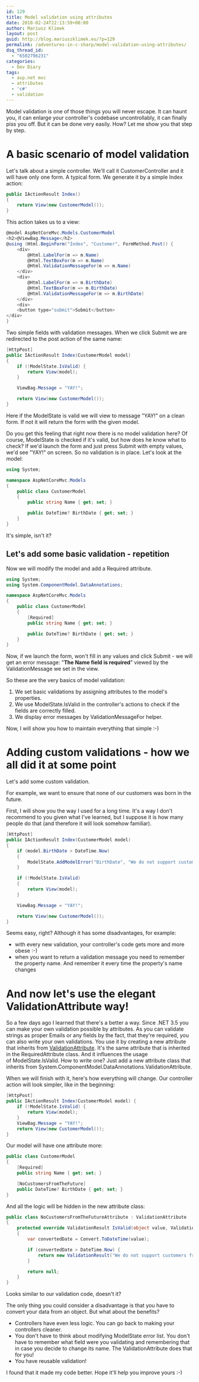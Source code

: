 ```yaml
---
id: 129
title: Model validation using attributes
date: 2018-02-24T22:13:59+00:00
author: Mariusz Klimek
layout: post
guid: http://blog.mariuszklimek.eu/?p=129
permalink: /adventures-in-c-sharp/model-validation-using-attributes/
dsq_thread_id:
  - "6502796231"
categories:
  - Dev Diary
tags:
  - asp.net mvc
  - attributes
  - 'c#'
  - validation
---
```

Model validation is one of those things you will never escape. It can haunt you, it can enlarge your controller's codebase uncontrollably, it can finally piss you off. But it can be done very easily. How? Let me show you that step by step.

# A basic scenario of model validation

Let's talk about a simple controller. We'll call it CustomerController and it will have only one form. A typical form. We generate it by a simple Index action:

```c#
public IActionResult Index()
{
    return View(new CustomerModel());
}
```

This action takes us to a view:

```c#
@model AspNetCoreMvc.Models.CustomerModel
<h2>@ViewBag.Message</h2>
@using (Html.BeginForm("Index", "Customer", FormMethod.Post)) {
    <div>
        @Html.LabelFor(m => m.Name)
        @Html.TextBoxFor(m => m.Name)
        @Html.ValidationMessageFor(m => m.Name)
    </div>
    <div>
        @Html.LabelFor(m => m.BirthDate)
        @Html.TextBoxFor(m => m.BirthDate)
        @Html.ValidationMessageFor(m => m.BirthDate)
    </div>
    <div>
    <button type="submit">Submit</button>
</div>
}
```

Two simple fields with validation messages. When we click Submit we are redirected to the post action of the same name:

```c#
[HttpPost]
public IActionResult Index(CustomerModel model)
{
    if (!ModelState.IsValid) {
        return View(model);
    }

    ViewBag.Message = "YAY!";

    return View(new CustomerModel());
}
```

Here if the ModelState is valid we will view to message "YAY!" on a clean form. If not it will return the form with the given model.

Do you get this feeling that right now there is no model validation here? Of course, ModelState is checked if it's valid, but how does he know what to check? If we'd launch the form and just press Submit with empty values, we'd see "YAY!" on screen. So no validation is in place. Let's look at the model:

```c#
using System;

namespace AspNetCoreMvc.Models
{
    public class CustomerModel
    {
        public string Name { get; set; }

        public DateTime? BirthDate { get; set; }
    }
}
```

It's simple, isn't it?

## Let's add some basic validation - repetition

Now we will modify the model and add a Required attribute.

```c#
using System;
using System.ComponentModel.DataAnnotations;

namespace AspNetCoreMvc.Models
{
    public class CustomerModel
    {
        [Required]
        public string Name { get; set; }

        public DateTime? BirthDate { get; set; }
    }
}
```

Now, if we launch the form, won't fill in any values and click Submit - we will get an error message: "**The Name field is required**" viewed by the ValidationMessage we set in the view.

So these are the very basics of model validation:

  1. We set basic validations by assigning attributes to the model's properties.
  2. We use ModelState.IsValid in the controller's actions to check if the fields are correctly filled.
  3. We display error messages by ValidationMessageFor helper.

Now, I will show you how to maintain everything that simple :-)

# Adding custom validations - how we all did it at some point

Let's add some custom validation.

For example, we want to ensure that none of our customers was born in the future.

First, I will show you the way I used for a long time. It's a way I don't recommend to you given what I've learned, but I suppose it is how many people do that (and therefore it will look somehow familiar).

```c#
[HttpPost]
public IActionResult Index(CustomerModel model)
{
    if (model.BirthDate > DateTime.Now)
    {
        ModelState.AddModelError("BirthDate", "We do not support customers from the future!");
    }

    if (!ModelState.IsValid)
    {
        return View(model);
    }

    ViewBag.Message = "YAY!";

    return View(new CustomerModel());
}
```

Seems easy, right? Although it has some disadvantages, for example:

* with every new validation, your controller's code gets more and more obese :-)
* when you want to return a validation message you need to remember the property name. And remember it every time the property's name changes

# **And now let's use the elegant ValidationAttribute way!**

So a few days ago I learned that there's a better a way. Since .NET 3.5 you can make your own validation possible by attributes. As you can validate strings as proper Emails or any fields by the fact, that they're required, you can also write your own validations. You use it by creating a new attribute that inherits from [ValidationAttribute](https://msdn.microsoft.com/en-GB/library/system.componentmodel.dataannotations.validationattribute(v=vs.110).aspx). It's the same attribute that is inherited in the RequiredAttribute class. And it influences the usage of ModelState.IsValid. How to write one? Just add a new attribute class that inherits from System.ComponentModel.DataAnnotations.ValidationAttribute.

When we will finish with it, here's how everything will change. Our controller action will look simpler, like in the beginning:

```c#
[HttpPost]
public IActionResult Index(CustomerModel model) {
    if (!ModelState.IsValid) {
        return View(model);
    }
    ViewBag.Message = "YAY!";
    return View(new CustomerModel());
}
```

Our model will have one attribute more:

```c#
public class CustomerModel
{
    [Required]
    public string Name { get; set; }

    [NoCustomersFromTheFuture]
    public DateTime? BirthDate { get; set; }
}
```

And all the logic will be hidden in the new attribute class:

```c#
public class NoCustomersFromTheFutureAttribute : ValidationAttribute
{
    protected override ValidationResult IsValid(object value, ValidationContext validationContext)
    {
        var convertedDate = Convert.ToDateTime(value);

        if (convertedDate > DateTime.Now) {
            return new ValidationResult("We do not support customers from the future!");
        }

        return null;
    }
}
```

Looks similar to our validation code, doesn't it?

The only thing you could consider a disadvantage is that you have to convert your data from an object. But what about the benefits?

* Controllers have even less logic. You can go back to making your controllers cleaner.
* You don't have to think about modifying ModelState error list. You don't have to remember what field were you validating and remembering that in case you decide to change its name. The ValidationAttribute does that for you!
* You have reusable validation!

I found that it made my code better. Hope it'll help you improve yours :-)